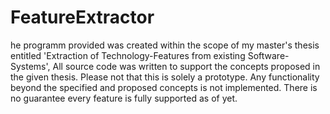 # FeatureExtractor
he programm provided was created within the scope of my master's thesis entitled 'Extraction of Technology-Features from existing Software-Systems', All source code was written to support the concepts proposed in the given thesis. Please not that this is solely a prototype. Any functionality beyond the specified and proposed concepts is not implemented. There is no guarantee every feature is fully supported as of yet.
